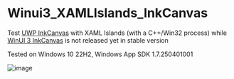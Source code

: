 # Winui3_XAMLIslands_InkCanvas

 Test [UWP InkCanvas](https://learn.microsoft.com/en-us/uwp/api/windows.ui.xaml.controls.inkcanvas?view=winrt-26100) with XAML Islands (with a C++/Win32 process) while [WinUI 3 InkCanvas](https://learn.microsoft.com/en-us/windows/windows-app-sdk/api/winrt/microsoft.ui.xaml.controls.inkcanvas?view=windows-app-sdk-1.8) is not released yet in stable version
 

 Tested on Windows 10 22H2, Windows App SDK 1.7.250401001

 ![image](https://github.com/user-attachments/assets/057862a5-fe43-434e-8869-533013ef7081)
